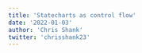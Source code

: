 ```yaml
---
title: 'Statecharts as control flow'
date: '2022-01-03'
author: 'Chris Shank'
twitter: 'chrisshank23'
---
```

